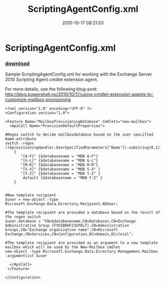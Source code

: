 ﻿---
pid:            2308
poster:         Jan Egil Ring
title:          ScriptingAgentConfig.xml
date:           2010-10-17 08:21:53
format:         posh
parent:         0
parent:         0

---

# ScriptingAgentConfig.xml

### [download](2308.ps1)

Sample ScriptingAgentConfig.xml for working with the Exchange Server 2010 Scripting Agent cmdlet extension agent.

For more details, see the following blog-post:
http://blog.powershell.no/2010/10/17/using-cmdlet-extension-agents-to-customize-mailbox-provisioning

```posh
<?xml version="1.0" encoding="UTF-8" ?>
<Configuration version="1.0">

<Feature Name="MailboxProvisioningDatabase" Cmdlets="new-mailbox">
  <ApiCall Name="ProvisionDefaultProperties">

#Regex switch to decide mailboxdatabase based on the user specified Name-attribute
switch -regex (($provisioningHandler.UserSpecifiedParameters["Name"]).substring(0,1)) 
    { 
       "[A-F]" {$databasename = "MDB A-F"} 
       "[G-L]" {$databasename = "MDB G-L"} 
       "[M-R]" {$databasename = "MDB M-R"} 
       "[S-X]" {$databasename = "MDB S-X" } 
       "[Y-Z]" {$databasename = "MDB Y-Z" } 
        default {$databasename = "MDB Y-Z" }
    }


#New template recipient
$user = new-object -type Microsoft.Exchange.Data.Directory.Recipient.ADUser;

#The template recipient are provided a database based on the result of the regex switch
$user.database = "CN=$databasename,CN=Databases,CN=Exchange Administrative Group (FYDIBOHF23SPDLT),CN=Administrative Groups,CN="Exchange organization name",CN=Microsoft Exchange,CN=Services,CN=Configuration,DC=domain,DC=local";

#The template recipient are provided as an argument to a new template mailbox which will be used by the New-Mailbox cmdlet
new-object -type Microsoft.Exchange.Data.Directory.Management.Mailbox -argumentlist $user

  </ApiCall>
 </Feature>

</Configuration>
```
